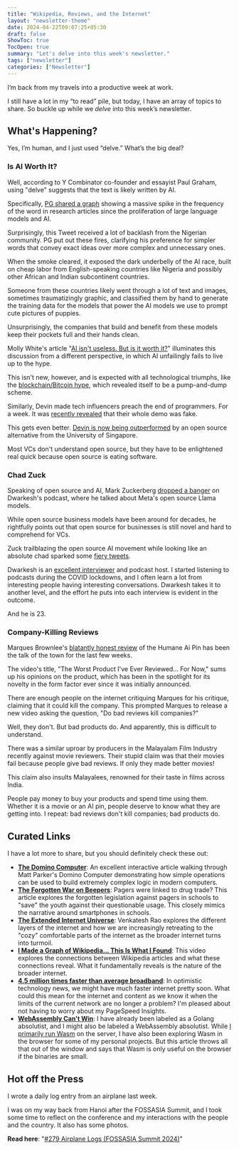 ```yaml
---
title: "Wikipedia, Reviews, and the Internet"
layout: "newsletter-theme"
date: 2024-04-22T09:07:25+05:30
draft: false
ShowToc: true
TocOpen: true
summary: "Let's delve into this week's newsletter."
tags: ["newsletter"]
categories: ["Newsletter"]
---
```


I’m back from my travels into a productive week at work.

I still have a lot in my “to read” pile, but today, I have an array of topics to share. So buckle up while we _delve_ into this week’s newsletter.

## What's Happening?

Yes, I’m human, and I just used “delve.” What’s the big deal?

### Is AI Worth It?

Well, according to Y Combinator co-founder and essayist Paul Graham, using "delve" suggests that the text is likely written by AI.

Specifically, [PG shared a graph](https://twitter.com/paulg/status/1777035484826349575) showing a massive spike in the frequency of the word in research articles since the proliferation of large language models and AI.

Surprisingly, this Tweet received a lot of backlash from the Nigerian community. PG put out these fires, clarifying his preference for simpler words that convey exact ideas over more complex and unnecessary ones.

When the smoke cleared, it exposed the dark underbelly of the AI race, built on cheap labor from English-speaking countries like Nigeria and possibly other African and Indian subcontinent countries.

Someone from these countries likely went through a lot of text and images, sometimes traumatizingly graphic, and classified them by hand to generate the training data for the models that power the AI models we use to prompt cute pictures of puppies.

Unsurprisingly, the companies that build and benefit from these models keep their pockets full and their hands clean.

Molly White's article "[AI isn\'t useless. But is it worth it?](https://www.citationneeded.news/ai-isnt-useless/)" illuminates this discussion from a different perspective, in which AI unfailingly fails to live up to the hype.

This isn't new, however, and is expected with all technological triumphs, like the [blockchain/Bitcoin hype](https://navendu.me/posts/upi-vs-crypto/), which revealed itself to be a pump-and-dump scheme.

Similarly, Devin made tech influencers preach the end of programmers. For a week. It was [recently revealed](https://www.youtube.com/watch?v=tNmgmwEtoWE) that their whole demo was fake.

This gets even better. [Devin is now being outperformed](https://twitter.com/GergelyOrosz/status/1780998823860482144) by an open source alternative from the University of Singapore.

Most VCs don't understand open source, but they have to be enlightened real quick because open source is eating software.

### Chad Zuck

Speaking of open source and AI, Mark Zuckerberg [dropped a banger](https://twitter.com/dwarkesh_sp/status/1781017206912057452) on Dwarkesh's podcast, where he talked about Meta's open source Llama models.

While open source business models have been around for decades, he rightfully points out that open source for businesses is still novel and hard to comprehend for VCs.

Zuck trailblazing the open source AI movement while looking like an absolute chad sparked some [fiery tweets](https://twitter.com/bigcontentguy/status/1781106562817216955).

Dwarkesh is an [excellent interviewer](https://meridian.mercury.com/dwarkesh-patel) and podcast host. I started listening to podcasts during the COVID lockdowns, and I often learn a lot from interesting people having interesting conversations. Dwarkesh takes it to another level, and the effort he puts into each interview is evident in the outcome.

And he is 23.

### Company-Killing Reviews

Marques Brownlee's [blatantly honest review](https://www.youtube.com/watch?v=TitZV6k8zfA) of the Humane Ai Pin has been the talk of the town for the last few weeks.

The video's title, "The Worst Product I've Ever Reviewed... For Now," sums up his opinions on the product, which has been in the spotlight for its novelty in the form factor ever since it was initially announced.

There are enough people on the internet critiquing Marques for his critique, claiming that it could kill the company. This prompted Marques to release a new video asking the question, "Do bad reviews kill companies?"

Well, they don't. But bad products do. And apparently, this is difficult to understand.

There was a similar uproar by producers in the Malayalam Film Industry recently against movie reviewers. Their stupid claim was that their movies fail because people give bad reviews. If only they made better movies!

This claim also insults Malayalees, renowned for their taste in films across India.

People pay money to buy your products and spend time using them. Whether it is a movie or an AI pin, people deserve to know what they are getting into. I repeat: bad reviews don't kill companies; bad products do.

## Curated Links

I have a lot more to share, but you should definitely check these out:

- **[The Domino Computer](https://www.andrewt.net/maths/domputer/)**: An excellent interactive article walking through Matt Parker's Domino Computer demonstrating how simple operations can be used to build extremely complex logic in modern computers.
- **[The Forgotten War on Beepers](https://newsletter.pessimistsarchive.org/p/the-forgotten-war-on-beepers)**: Pagers were linked to drug trade? This article explores the forgotten legislation against pagers in schools to "save" the youth against their questionable usage. This closely mimics the narrative around smartphones in schools.
- **[The Extended Internet Universe](https://studio.ribbonfarm.com/p/the-extended-internet-universe)**: Venkatesh Rao explores the different layers of the internet and how we are increasingly retreating to the "cozy" comfortable parts of the internet as the broader internet turns into turmoil.
- **[I Made a Graph of Wikipedia\.\.\. This Is What I Found](https://www.youtube.com/watch?v=JheGL6uSF-4)**: This video explores the connections between Wikipedia articles and what these connections reveal. What it fundamentally reveals is the nature of the broader internet.
- **[4.5 million times faster than average broadband](https://www.aston.ac.uk/latest-news/aston-university-researchers-send-data-45-million-times-faster-average-broadband)**: In optimistic technology news, we might have much faster internet pretty soon. What could this mean for the internet and content as we know it when the limits of the current network are no longer a problem? I'm pleased about not having to worry about my PageSpeed Insights.
- **[WebAssembly Can\'t Win](https://wingolog.org/archives/2023/11/24/tree-shaking-the-horticulturally-misguided-algorithm)**: I have already been labeled as a Golang absolutist, and I might also be labeled a WebAssembly absolutist. While [I primarily run Wasm](https://navendu.me/tags/wasm/) on the server, I have also been exploring Wasm in the browser for some of my personal projects. But this article throws all that out of the window and says that Wasm is only useful on the browser if the binaries are small.

## Hot off the Press

I wrote a daily log entry from an airplane last week.

I was on my way back from Hanoi after the FOSSASIA Summit, and I took some time to reflect on the conference and my interactions with the people and the country. It also has some photos.

**Read here**: "[#279 Airplane Logs (FOSSASIA Summit 2024)](https://navendu.me/daily/11-4-24-airplane-logs/)"
